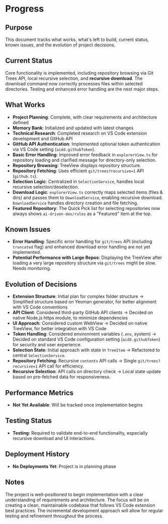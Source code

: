 # Progress

## Purpose

This document tracks what works, what's left to build, current status, known issues, and the evolution of project decisions.

## Current Status

Core functionality is implemented, including repository browsing via Git Trees API, local recursive selection, and **recursive download**. The download command now correctly processes files within selected directories. Testing and enhanced error handling are the next major steps.

## What Works

- **Project Planning**: Complete, with clear requirements and architecture defined
- **Memory Bank**: Initialized and updated with latest changes
- **Technical Research**: Completed research on VS Code extension development and GitHub API
- **GitHub API Authentication**: Implemented optional token authentication via VS Code setting (`aidd.githubToken`).
- **Basic Error Handling**: Improved error feedback in `explorerView.ts` for repository loading and clarified message for directory-only selection.
- **Repository Browsing**: TreeView displays repository structure.
- **Repository Fetching**: Uses efficient `git/trees?recursive=1` API (`github.ts`).
- **Selection Logic**: Centralized in `SelectionService`, handles local recursive selection/deselection.
- **Download Logic**: `explorerView.ts` correctly maps selected items (files & dirs) and passes them to `DownloadService`, enabling recursive download. `DownloadService` handles directory creation and file fetching.
- **Featured Repository**: The Quick Pick list for selecting repositories now always shows `ai-driven-dev/rules` as a "Featured" item at the top.

## Known Issues

- **Error Handling**: Specific error handling for `git/trees` API (including `truncated` flag) and enhanced download error handling are not yet implemented.
- **Potential Performance with Large Repos**: Displaying the TreeView after loading a very large repository structure via `git/trees` might be slow. Needs monitoring.

## Evolution of Decisions

- **Extension Structure**: Initial plan for complex folder structure → Simplified structure based on Yeoman generator, for better alignment with VS Code conventions
- **API Client**: Considered third-party GitHub API clients → Decided on native Node.js https module, to minimize dependencies
- **UI Approach**: Considered custom WebView → Decided on native TreeView, for better integration with VS Code
- **Token Handling**: Considered environment variables (`.env`, system) → Decided on standard VS Code configuration setting (`aidd.githubToken`) for security and user experience.
- **Selection State**: Initial approach with state in `TreeItem` → Refactored to central `SelectionService`.
- **Repository Fetching**: Recursive `contents` API calls → Single `git/trees?recursive=1` API call for efficiency.
- **Recursive Selection**: API calls on directory check → Local state update based on pre-fetched data for responsiveness.

## Performance Metrics

- **Not Yet Available**: Will be tracked once implementation begins

## Testing Status

- **Testing**: Required to validate end-to-end functionality, especially recursive download and UI interactions.

## Deployment History

- **No Deployments Yet**: Project is in planning phase

## Notes

The project is well-positioned to begin implementation with a clear understanding of requirements and architecture. The focus will be on creating a clean, maintainable codebase that follows VS Code extension best practices. The incremental development approach will allow for regular testing and refinement throughout the process.
